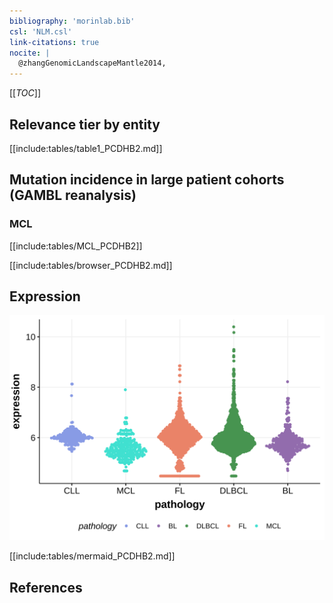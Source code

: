 ```yaml
---
bibliography: 'morinlab.bib'
csl: 'NLM.csl'
link-citations: true
nocite: |
  @zhangGenomicLandscapeMantle2014, 
---
```

[[_TOC_]]


## Relevance tier by entity

[[include:tables/table1_PCDHB2.md]]

## Mutation incidence in large patient cohorts (GAMBL reanalysis)

### MCL
[[include:tables/MCL_PCDHB2]]

<!---
## Mutation pattern and selective pressure estimates
-->


[[include:tables/browser_PCDHB2.md]]

## Expression
![](images/gene_expression/PCDHB2_by_pathology.svg)
<!-- ORIGIN: zhangGenomicLandscapeMantle2014 -->
<!-- MCL: zhangGenomicLandscapeMantle2014 -->

[[include:tables/mermaid_PCDHB2.md]]

## References

